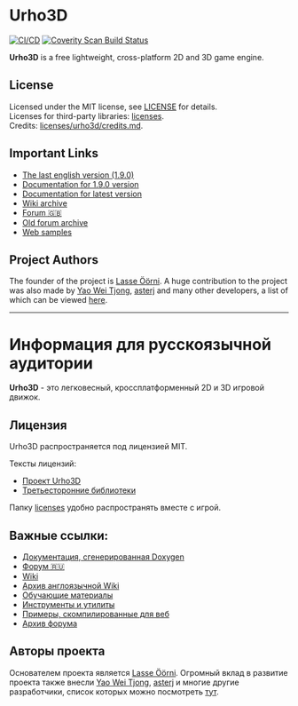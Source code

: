 # Urho3D

[![CI/CD](https://github.com/urho3d/Urho3D/workflows/CI/CD/badge.svg)](https://github.com/urho3d/Urho3D/actions?query=workflow%3ACI%2FCD)
[![Coverity Scan Build Status](https://scan.coverity.com/projects/4954/badge.svg)](https://scan.coverity.com/projects/urho3d-urho3d)

**Urho3D** is a free lightweight, cross-platform 2D and 3D game engine.

## License

Licensed under the MIT license, see [LICENSE](licenses/urho3d/LICENSE) for details.<br>
Licenses for third-party libraries: [licenses](licenses).<br>
Credits: [licenses/urho3d/credits.md](licenses/urho3d/credits.md).

## Important Links

* [The last english version (1.9.0)](https://github.com/urho3d/urho3d/releases/tag/1.9.0)
* [Documentation for 1.9.0 version](https://urho3d-doxygen.github.io/1_9_0_tutors/index.html)
* [Documentation for latest version](https://urho3d-doxygen.github.io/latest/index.html)
* [Wiki archive](https://github.com/urho3d-community/wiki-archive/wiki)
* [Forum 🇬🇧](https://github.com/urho3d-community/discussions/discussions/categories/for-english-speakers)
* [Old forum archive](https://urho3d-forum-archive.github.io)
* [Web samples](https://urho3d-web-samples.github.io)

## Project Authors

The founder of the project is [Lasse Öörni](https://github.com/cadaver). A huge contribution to the project was also made by
[Yao Wei Tjong](https://github.com/weitjong), [asterj](https://github.com/aster2013)
and many other developers, a list of which can be viewed [here](https://github.com/urho3d/Urho3D/graphs/contributors).

---

# Информация для русскоязычной аудитории

**Urho3D** - это легковесный, кроссплатформенный 2D и 3D игровой движок.

## Лицензия

Urho3D распространяется под лицензией MIT.

Тексты лицензий:
* [Проект Urho3D](licenses/urho3d/LICENSE)
* [Третьесторонние библиотеки](licenses)

Папку [licenses](licenses) удобно распространять вместе с игрой.

## Важные ссылки:

* [Документация, сгенерированная Doxygen](https://urho3d-doxygen.github.io)
* [Форум 🇷🇺](https://github.com/urho3d-community/discussions/discussions)
* [Wiki](https://github.com/urho3d-community/wiki/wiki)
* [Архив англоязычной Wiki](https://github.com/urho3d-community/wiki-archive/wiki)
* [Обучающие материалы](https://github.com/urho3d-learn)
* [Инструменты и утилиты](https://github.com/urho3d-tools)
* [Примеры, скомпилированные для веб](https://urho3d-web-samples.github.io)
* [Архив форума](https://urho3d-forum-archive.github.io)

## Авторы проекта

Основателем проекта является [Lasse Öörni](https://github.com/cadaver). Огромный вклад в развитие проекта также внесли
[Yao Wei Tjong](https://github.com/weitjong), [asterj](https://github.com/aster2013)
и многие другие разработчики, список которых можно посмотреть [тут](https://github.com/urho3d/Urho3D/graphs/contributors).
